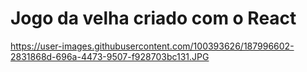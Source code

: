 # Jogo da velha criado com o React
https://user-images.githubusercontent.com/100393626/187996602-2831868d-696a-4473-9507-f928703bc131.JPG
